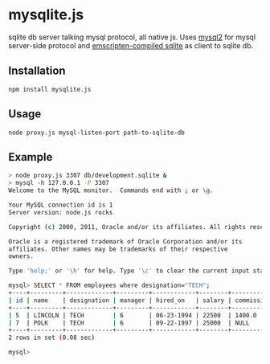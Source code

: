 mysqlite.js
===========

sqlite db server talking mysql protocol, all native js. Uses [mysql2](https://github.com/sidorares/node-mysql2) for mysql server-side protocol and [emscripten-compiled sqlite](https://github.com/kripken/sql.js) as client to sqlite db.

## Installation

    npm install mysqlite.js

## Usage

    node proxy.js mysql-listen-port path-to-sqlite-db

## Example

```sh
> node proxy.js 3307 db/development.sqlite &
> mysql -h 127.0.0.1 -P 3307
Welcome to the MySQL monitor.  Commands end with ; or \g.

Your MySQL connection id is 1
Server version: node.js rocks

Copyright (c) 2000, 2011, Oracle and/or its affiliates. All rights reserved.

Oracle is a registered trademark of Oracle Corporation and/or its
affiliates. Other names may be trademarks of their respective
owners.

Type 'help;' or '\h' for help. Type '\c' to clear the current input statement.

mysql> SELECT * FROM employees where designation="TECH";
+----+---------+-------------+---------+------------+--------+------------+------+
| id | name    | designation | manager | hired_on   | salary | commission | dept |
+----+---------+-------------+---------+------------+--------+------------+------+
| 5  | LINCOLN | TECH        | 6       | 06-23-1994 | 22500  | 1400.0     | 4    |
| 7  | POLK    | TECH        | 6       | 09-22-1997 | 25000  | NULL       | 4    |
+----+---------+-------------+---------+------------+--------+------------+------+
2 rows in set (0.08 sec)

mysql>
```

